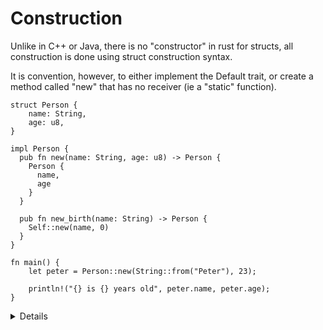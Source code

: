 # Construction

Unlike in C++ or Java, there is no "constructor" in rust for structs, all
construction is done using struct construction syntax.

It is convention, however, to either implement the Default trait, or create a
method called "new" that has no receiver (ie a "static" function).

```rust,editable
struct Person {
    name: String,
    age: u8,
}

impl Person {
  pub fn new(name: String, age: u8) -> Person {
    Person {
      name,
      age
    }
  }

  pub fn new_birth(name: String) -> Person {
    Self::new(name, 0)
  }
}

fn main() {
    let peter = Person::new(String::from("Peter"), 23);

    println!("{} is {} years old", peter.name, peter.age);
}
```

<details>

* Mention the `Self` static scope accessor, it allows you to access any method of a struct.

* In fact, dot method call syntax is just syntactic sugar, you can even access methods with &self receiver parameters by explicitly passing structs in to the first parameter, eg `Person::display(&peter)` if it had such a method `display(&self)`.

* Mention it is likely better to take string references and clone them in the construction methods, but we wanted to keep the example simple and consistent with others.

</details>